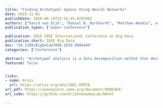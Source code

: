 ```yaml
---
title: "Finding Archetypal Spaces Using Neural Networks"
date: 2019-12-01
publishDate: 2020-06-14T22:16:45.024780Z
authors: ["David van Dijk", "Daniel B. Burkhardt", "Matthew Amodio", admin, "Guy Wolf", "Smita Krishnaswamy"]
publication_types: ["paper-conference"]

publication: 2019 IEEE International Conference on Big Data
publication_short: IEEE Big Data
doi: "10.1109/BigData47090.2019.9006484"
categories: ["Conference"]

abstract: "Archetypal analysis is a data decomposition method that describes each observation in a dataset as a convex combination of ''pure types'' or archetypes. These archetypes represent extrema of a data space in which there is a trade-off between features, such as in biology where different combinations of traits provide optimal fitness for different environments. Existing methods for archetypal analysis work well when a linear relationship exists between the feature space and the archetypal space. However, such methods are not applicable to systems where the feature space is generated non-linearly from the combination of archetypes, such as in biological systems or image transformations. Here, we propose a reformulation of the problem such that the goal is to learn a non-linear transformation of the data into a latent archetypal space. To solve this problem, we introduce Archetypal Analysis network (AAnet), which is a deep neural network framework for learning and generating from a latent archetypal representation of data. We demonstrate stateof-the-art recovery of ground-truth archetypes in non-linear data domains, show AAnet can generate from data geometry rather than from data density, and use AAnet to identify biologically meaningful archetypes in single-cell gene expression data."
featured: false


links:
- name: Arxiv
  url: https://arxiv.org/abs/1901.09078
url_pdf: https://ieeexplore.ieee.org/document/9006484/
url_code: https://github.com/KrishnaswamyLab/AAnet

---
```


